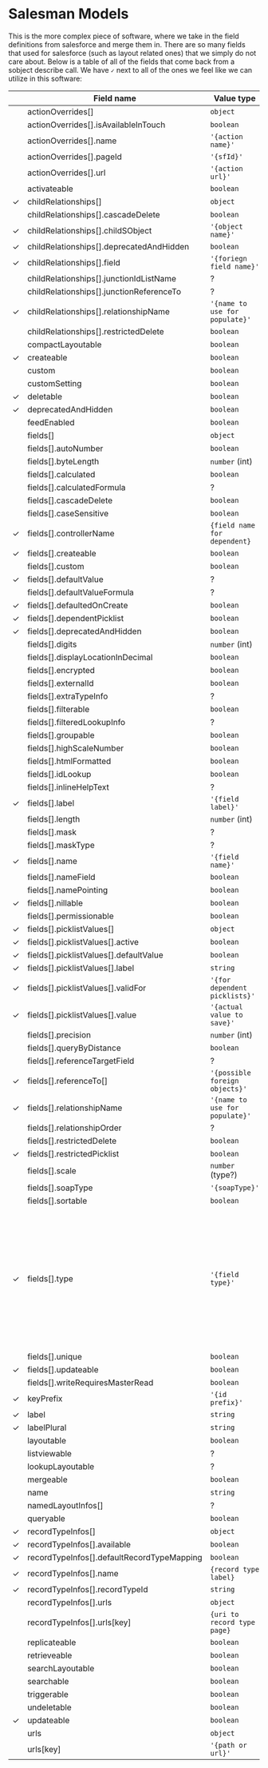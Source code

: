 # Salesman Models

This is the more complex piece of software, where we take in the field
definitions from salesforce and merge them in. There are so many fields that
used for salesforce (such as layout related ones) that we simply do not care
about. Below is a table of all of the fields that come back from a sobject
describe call. We have `✓` next to all of the ones we feel like we can utilize
in this software:

|   | Field name                                 | Value type                     | Notes |
| - | ------------------------------------------ | ------------------------------ | ----- |
|   | actionOverrides[]                          | `object`                       |   |
|   | actionOverrides[].isAvailableInTouch       | `boolean`                      |   |
|   | actionOverrides[].name                     | `'{action name}'`              |   |
|   | actionOverrides[].pageId                   | `'{sfId}'`                     |   |
|   | actionOverrides[].url                      | `'{action url}'`               |   |
|   | activateable                               | `boolean`                      |   |
| ✓ | childRelationships[]                       | `object`                       |   |
|   | childRelationships[].cascadeDelete         | `boolean`                      |   |
| ✓ | childRelationships[].childSObject          | `'{object name}'`              |   |
| ✓ | childRelationships[].deprecatedAndHidden   | `boolean`                      |   |
| ✓ | childRelationships[].field                 | `'{foriegn field name}'`       |   |
|   | childRelationships[].junctionIdListName    | ?                              |   |
|   | childRelationships[].junctionReferenceTo   | ?                              |   |
| ✓ | childRelationships[].relationshipName      | `'{name to use for populate}'` |   |
|   | childRelationships[].restrictedDelete      | `boolean`                      |   |
|   | compactLayoutable                          | `boolean`                      |   |
| ✓ | createable                                 | `boolean`                      |   |
|   | custom                                     | `boolean`                      |   |
|   | customSetting                              | `boolean`                      |   |
| ✓ | deletable                                  | `boolean`                      |   |
| ✓ | deprecatedAndHidden                        | `boolean`                      |   |
|   | feedEnabled                                | `boolean`                      |   |
|   | fields[]                                   | `object`                       |   |
|   | fields[].autoNumber                        | `boolean`                      |   |
|   | fields[].byteLength                        | `number` (int)                 |   |
|   | fields[].calculated                        | `boolean`                      |   |
|   | fields[].calculatedFormula                 | ?                              |   |
|   | fields[].cascadeDelete                     | `boolean`                      |   |
|   | fields[].caseSensitive                     | `boolean`                      |   |
| ✓ | fields[].controllerName                    | `{field name for dependent}`   |   |
| ✓ | fields[].createable                        | `boolean`                      |   |
|   | fields[].custom                            | `boolean`                      |   |
| ✓ | fields[].defaultValue                      | ?                              |   |
|   | fields[].defaultValueFormula               | ?                              |   |
| ✓ | fields[].defaultedOnCreate                 | `boolean`                      |   |
| ✓ | fields[].dependentPicklist                 | `boolean`                      |   |
| ✓ | fields[].deprecatedAndHidden               | `boolean`                      |   |
|   | fields[].digits                            | `number` (int)                 |   |
|   | fields[].displayLocationInDecimal          | `boolean`                      |   |
|   | fields[].encrypted                         | `boolean`                      |   |
|   | fields[].externalId                        | `boolean`                      |   |
|   | fields[].extraTypeInfo                     | ?                              |   |
|   | fields[].filterable                        | `boolean`                      |   |
|   | fields[].filteredLookupInfo                | ?                              |   |
|   | fields[].groupable                         | `boolean`                      |   |
|   | fields[].highScaleNumber                   | `boolean`                      |   |
|   | fields[].htmlFormatted                     | `boolean`                      |   |
|   | fields[].idLookup                          | `boolean`                      |   |
|   | fields[].inlineHelpText                    | ?                              |   |
| ✓ | fields[].label                             | `'{field label}'`              |   |
|   | fields[].length                            | `number` (int)                 |   |
|   | fields[].mask                              | ?                              |   |
|   | fields[].maskType                          | ?                              |   |
| ✓ | fields[].name                              | `'{field name}'`               |   |
|   | fields[].nameField                         | `boolean`                      |   |
|   | fields[].namePointing                      | `boolean`                      |   |
| ✓ | fields[].nillable                          | `boolean`                      |   |
|   | fields[].permissionable                    | `boolean`                      |   |
| ✓ | fields[].picklistValues[]                  | `object`                       |   |
| ✓ | fields[].picklistValues[].active           | `boolean`                      |   |
| ✓ | fields[].picklistValues[].defaultValue     | `boolean`                      |   |
| ✓ | fields[].picklistValues[].label            | `string`                       |   |
| ✓ | fields[].picklistValues[].validFor         | `'{for dependent picklists}'`  |   |
| ✓ | fields[].picklistValues[].value            | `'{actual value to save}'`     |   |
|   | fields[].precision                         | `number` (int)                 |   |
|   | fields[].queryByDistance                   | `boolean`                      |   |
|   | fields[].referenceTargetField              | ?                              |   |
| ✓ | fields[].referenceTo[]                     | `'{possible foreign objects}'` |   |
| ✓ | fields[].relationshipName                  | `'{name to use for populate}'` |   |
|   | fields[].relationshipOrder                 | ?                              |   |
|   | fields[].restrictedDelete                  | `boolean`                      |   |
| ✓ | fields[].restrictedPicklist                | `boolean`                      |   |
|   | fields[].scale                             | `number` (type?)               |   |
|   | fields[].soapType                          | `'{soapType}'`                 |   |
|   | fields[].sortable                          | `boolean`                      |   |
| ✓ | fields[].type                              | `'{field type}'`               | [ 'id', 'boolean', 'reference', 'string', 'picklist', 'textarea', 'double', 'address', 'phone', 'email', 'url', 'currency', 'int', 'date', 'datetime', 'location', 'encryptedstring', 'percent', 'multipicklist' ] |
|   | fields[].unique                            | `boolean`                      |   |
| ✓ | fields[].updateable                        | `boolean`                      |   |
|   | fields[].writeRequiresMasterRead           | `boolean`                      |   |
| ✓ | keyPrefix                                  | `'{id prefix}'`                |   |
| ✓ | label                                      | `string`                       |   |
| ✓ | labelPlural                                | `string`                       |   |
|   | layoutable                                 | `boolean`                      |   |
|   | listviewable                               | ?                              |   |
|   | lookupLayoutable                           | ?                              |   |
|   | mergeable                                  | `boolean`                      |   |
|   | name                                       | `string`                       |   |
|   | namedLayoutInfos[]                         | ?                              |   |
|   | queryable                                  | `boolean`                      |   |
| ✓ | recordTypeInfos[]                          | `object`                       |   |
| ✓ | recordTypeInfos[].available                | `boolean`                      |   |
| ✓ | recordTypeInfos[].defaultRecordTypeMapping | `boolean`                      |   |
| ✓ | recordTypeInfos[].name                     | `{record type label}`          |   |
| ✓ | recordTypeInfos[].recordTypeId             | `string`                       |   |
|   | recordTypeInfos[].urls                     | `object`                       |   |
|   | recordTypeInfos[].urls[key]                | `{uri to record type page}`    |   |
|   | replicateable                              | `boolean`                      |   |
|   | retrieveable                               | `boolean`                      |   |
|   | searchLayoutable                           | `boolean`                      |   |
|   | searchable                                 | `boolean`                      |   |
|   | triggerable                                | `boolean`                      |   |
|   | undeletable                                | `boolean`                      |   |
| ✓ | updateable                                 | `boolean`                      |   |
|   | urls                                       | `object`                       |   |
|   | urls[key]                                  | `'{path or url}'`              |   |

